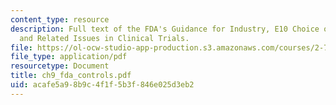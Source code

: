 ```yaml
---
content_type: resource
description: Full text of the FDA's Guidance for Industry, E10 Choice of Control Group
  and Related Issues in Clinical Trials.
file: https://ol-ocw-studio-app-production.s3.amazonaws.com/courses/2-782j-design-of-medical-devices-and-implants-spring-2006/acafe5a98b9c4f1f5b3f846e025d3eb2_ch9_fda_controls.pdf
file_type: application/pdf
resourcetype: Document
title: ch9_fda_controls.pdf
uid: acafe5a9-8b9c-4f1f-5b3f-846e025d3eb2
---
```

